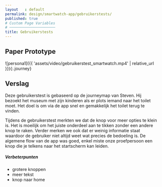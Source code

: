 ```yaml
---
layout   : default
permalink: design/smartwatch-app/gebruikerstests/
published: true
# Custom Page Variables
# ─────────────────────
title: Gebruikerstests
---
```


Paper Prototype
---------------
![persona1]({{ 'assets/video/gebruikerstest_smartwatch.mp4' | relative_url }}){:.journey}

## Verslag
Deze gebruikerstest is gebaseerd op de journeymap van Steven. Hij bezoekt het museum met zijn kinderen als er plots iemand naar het toilet moet. Het doel is om via de app snel en gemakkelijk het toilet terug te vinden. 

Tijdens de gebruikerstest merkten we dat de knop voor meer opties te klein is. Het is moeilijk om het juiste onderdeel aan te tikken zonder een andere knop te raken. Verder merken we ook dat er weinig informatie staat waardoor de gebruiker niet altijd weet wat precies de bedoeling is. De algemene flow van de app was goed, enkel miste onze proefpersoon een knop die je telkens naar het startscherm kan leiden.

##### Verbeterpunten
 - grotere knoppen
 - meer tekst
 - knop naar home